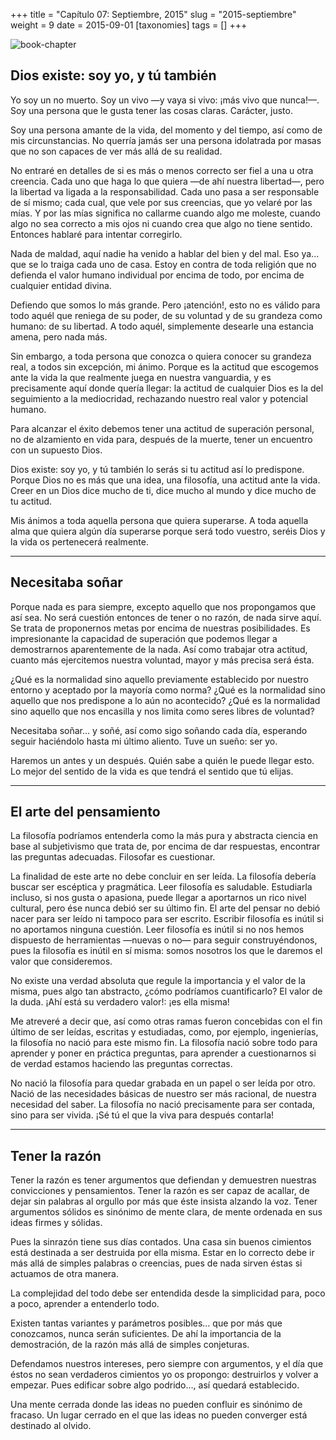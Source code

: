 +++
title = "Capítulo 07: Septiembre, 2015"
slug = "2015-septiembre"
weight = 9
date = 2015-09-01
[taxonomies]
tags = []
+++

![book-chapter](/images/books/oeur/07.jpg)

## Dios existe: soy yo, y tú también

Yo soy un no muerto. Soy un vivo —y vaya si vivo: ¡más vivo que nunca!—. Soy una persona que le gusta tener las cosas claras. Carácter, justo.

Soy una persona amante de la vida, del momento y del tiempo, así como de mis circunstancias. No querría jamás ser una persona idolatrada por masas que no son capaces de ver más allá de su realidad.

No entraré en detalles de si es más o menos correcto ser fiel a una u otra creencia. Cada uno que haga lo que quiera —de ahí nuestra libertad—, pero la libertad va ligada a la responsabilidad. Cada uno pasa a ser responsable de sí mismo; cada cual, que vele por sus creencias, que yo velaré por las mías. Y por las mías significa no callarme cuando algo me moleste, cuando algo no sea correcto a mis ojos ni cuando crea que algo no tiene sentido. Entonces hablaré para intentar corregirlo.

Nada de maldad, aquí nadie ha venido a hablar del bien y del mal. Eso ya... que se lo traiga cada uno de casa. Estoy en contra de toda religión que no defienda el valor humano individual por encima de todo, por encima de cualquier entidad divina.

Defiendo que somos lo más grande. Pero ¡atención!, esto no es válido para todo aquél que reniega de su poder, de su voluntad y de su grandeza como humano: de su libertad. A todo aquél, simplemente desearle una estancia amena, pero nada más.

Sin embargo, a toda persona que conozca o quiera conocer su grandeza real, a todos sin excepción, mi ánimo. Porque es la actitud que escogemos ante la vida la que realmente juega en nuestra vanguardia, y es precisamente aquí donde quería llegar: la actitud de cualquier Dios es la del seguimiento a la mediocridad, rechazando nuestro real valor y potencial humano.

Para alcanzar el éxito debemos tener una actitud de superación personal, no de alzamiento en vida para, después de la muerte, tener un encuentro con un supuesto Dios.

Dios existe: soy yo, y tú también lo serás si tu actitud así lo predispone. Porque Dios no es más que una idea, una filosofía, una actitud ante la vida. Creer en un Dios dice mucho de ti, dice mucho al mundo y dice mucho de tu actitud.

Mis ánimos a toda aquella persona que quiera superarse. A toda aquella alma que quiera algún día superarse porque será todo vuestro, seréis Dios y la vida os pertenecerá realmente.

---

## Necesitaba soñar

Porque nada es para siempre, excepto aquello que nos propongamos que así sea. No será cuestión entonces de tener o no razón, de nada sirve aquí. Se trata de proponernos metas por encima de nuestras posibilidades. Es impresionante la capacidad de superación que podemos llegar a demostrarnos aparentemente de la nada. Así como trabajar otra actitud, cuanto más ejercitemos nuestra voluntad, mayor y más precisa será ésta.

¿Qué es la normalidad sino aquello previamente establecido por nuestro entorno y aceptado por la mayoría como norma? ¿Qué es la normalidad sino aquello que nos predispone a lo aún no acontecido? ¿Qué es la normalidad sino aquello que nos encasilla y nos limita como seres libres de voluntad?

Necesitaba soñar... y soñé, así como sigo soñando cada día, esperando seguir haciéndolo hasta mi último aliento. Tuve un sueño: ser yo.

Haremos un antes y un después. Quién sabe a quién le puede llegar esto. Lo mejor del sentido de la vida es que tendrá el sentido que tú elijas.

---

## El arte del pensamiento

La filosofía podríamos entenderla como la más pura y abstracta ciencia en base al subjetivismo que trata de, por encima de dar respuestas, encontrar las preguntas adecuadas. Filosofar es cuestionar.

La finalidad de este arte no debe concluir en ser leída. La filosofía debería buscar ser escéptica y pragmática. Leer filosofía es saludable. Estudiarla incluso, si nos gusta o apasiona, puede llegar a aportarnos un rico nivel cultural, pero ése nunca debió ser su último fin. El arte del pensar no debió nacer para ser leído ni tampoco para ser escrito. Escribir filosofía es inútil si no aportamos ninguna cuestión. Leer filosofía es inútil si no nos hemos dispuesto de herramientas —nuevas o no— para seguir construyéndonos, pues la filosofía es inútil en sí misma: somos nosotros los que le daremos el valor que consideremos.

No existe una verdad absoluta que regule la importancia y el valor de la misma, pues algo tan abstracto, ¿cómo podríamos cuantificarlo? El valor de la duda. ¡Ahí está su verdadero valor!: ¡es ella misma!

Me atreveré a decir que, así como otras ramas fueron concebidas con el fin último de ser leídas, escritas y estudiadas, como, por ejemplo, ingenierías, la filosofía no nació para este mismo fin. La filosofía nació sobre todo para aprender y poner en práctica preguntas, para aprender a cuestionarnos si de verdad estamos haciendo las preguntas correctas.

No nació la filosofía para quedar grabada en un papel o ser leída por otro. Nació de las necesidades básicas de nuestro ser más racional, de nuestra necesidad del saber. La filosofía no nació precisamente para ser contada, sino para ser vivida. ¡Sé tú el que la viva para después contarla!

---

## Tener la razón

Tener la razón es tener argumentos que defiendan y demuestren nuestras convicciones y pensamientos. Tener la razón es ser capaz de acallar, de dejar sin palabras al orgullo por más que éste insista alzando la voz. Tener argumentos sólidos es sinónimo de mente clara, de mente ordenada en sus ideas firmes y sólidas.

Pues la sinrazón tiene sus días contados. Una casa sin buenos cimientos está destinada a ser destruida por ella misma. Estar en lo correcto debe ir más allá de simples palabras o creencias, pues de nada sirven éstas si actuamos de otra manera.

La complejidad del todo debe ser entendida desde la simplicidad para, poco a poco, aprender a entenderlo todo.

Existen tantas variantes y parámetros posibles… que por más que conozcamos, nunca serán suficientes. De ahí la importancia de la demostración, de la razón más allá de simples conjeturas.

Defendamos nuestros intereses, pero siempre con argumentos, y el día que éstos no sean verdaderos cimientos yo os propongo: destruirlos y volver a empezar. Pues edificar sobre algo podrido…, así quedará establecido.

Una mente cerrada donde las ideas no pueden confluir es sinónimo de fracaso. Un lugar cerrado en el que las ideas no pueden converger está destinado al olvido.
